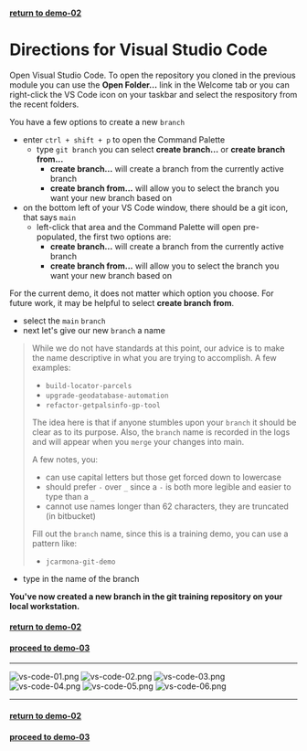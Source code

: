 #### [return to demo-02](directions-demo-02.md)
# Directions for Visual Studio Code

Open Visual Studio Code. To open the repository you cloned in the previous module you can use the
**Open Folder...** link in the Welcome tab or you can right-click the VS Code icon on your taskbar
and select the respository from the recent folders.

You have a few options to create a new `branch`

- enter `ctrl + shift + p` to open the Command Palette
    - type `git branch` you can select **create branch...** or **create branch from...**
        - **create branch...** will create a branch from the currently active branch
        - **create branch from...** will allow you to select the branch you want your new branch based on
- on the bottom left of your VS Code window, there should be a git icon, that says `main`
    - left-click that area and the Command Palette will open pre-populated, the first two options are:
        - **create branch...** will create a branch from the currently active branch
        - **create branch from...** will allow you to select the branch you want your new branch based on

For the current demo, it does not matter which option you choose. For future work, it may be helpful to select
**create branch from**.

- select the `main` `branch`
- next let's give our new `branch` a name

> While we do not have standards at this point, our advice is to make the name descriptive in what you
> are trying to accomplish. A few examples:
> 
> - `build-locator-parcels`
> - `upgrade-geodatabase-automation`
> - `refactor-getpalsinfo-gp-tool`
> 
> The idea here is that if anyone stumbles upon your `branch` it should be clear as to its purpose.
> Also, the `branch` name is recorded in the logs and will appear when you `merge` your changes into
> main. 
> 
> A few notes, you:
> 
> - can use capital letters but those get forced down to lowercase
> - should prefer `-` over `_` since a `-` is both more legible and easier to type than a `_`
> - cannot use names longer than 62 characters, they are truncated (in bitbucket)
> 
> Fill out the `branch` name, since this is a training demo, you can use a pattern like:
> 
> - `jcarmona-git-demo`

- type in the name of the branch

**You've now created a new branch in the git training repository on your local workstation.**

#### [return to demo-02](directions-demo-02.md)
#### [proceed to demo-03](../demo_03/directions-demo-03.md)

***

![vs-code-01.png](../assets/demo-02/vs-code-01.png)
![vs-code-02.png](../assets/demo-02/vs-code-02.png)
![vs-code-03.png](../assets/demo-02/vs-code-03.png)
![vs-code-04.png](../assets/demo-02/vs-code-04.png)
![vs-code-05.png](../assets/demo-02/vs-code-05.png)
![vs-code-06.png](../assets/demo-02/vs-code-06.png)

***

#### [return to demo-02](directions-demo-02.md)
#### [proceed to demo-03](../demo_03/directions-demo-03.md)